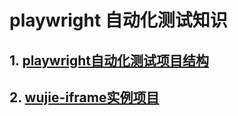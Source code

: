 # playwright 自动化测试知识

## 1. [playwright自动化测试项目结构](../playwright_automation.md)
## 2. [wujie-iframe实例项目](./example/example.md)